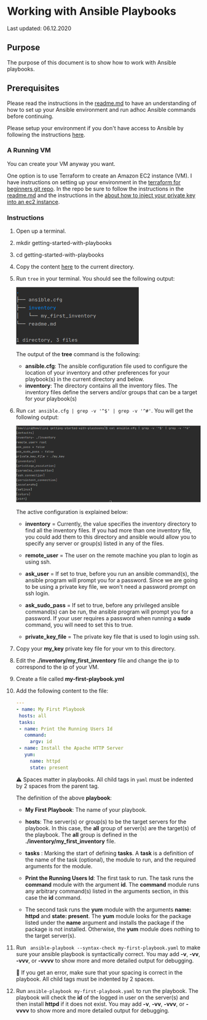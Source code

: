 # Working with Ansible Playbooks

Last updated: 06.12.2020

## Purpose

The purpose of this document is to show how to work with Ansible playbooks.

## Prerequisites

Please read the instructions in the [readme.md](../readme.md)
to have an understanding of how to set up your Ansible environment
and run adhoc Ansible commands before continuing.

Please setup your environment if you don't have access to Ansible by
following the instructions [here](../readme.md).

### A Running VM

You can create your VM anyway you want.  

One option is to use Terraform to create an Amazon EC2 instance (VM).
I have instructions on setting up your environment in the
[terraform for beginners git repo](https://github.com/bretmullinix/terraform-for-beginners).
In the repo be sure to follow the instructions in the
[readme.md](https://github.com/bretmullinix/terraform-for-beginners/blob/master/readme.md)
and the instructions in the
[ about how to inject your private key into an ec2 instance](https://github.com/bretmullinix/terraform-for-beginners/tree/master/injecting-your-ssh-key-into-ec2-instance).

### Instructions

1. Open up a terminal.
1. mkdir getting-started-with-playbooks
1. cd getting-started-with-playbooks
1. Copy the content [here](../getting-started) to the current directory.
1. Run `tree` in your terminal.  You should see the following output:

    ![tree output](../images/getting-started-with-playbooks-initial-dir-tree-structure.png)

    The output of the **tree** command is the following:
    
    - **ansible.cfg**: The ansible configuration file used to configure
    the location of your inventory and other preferences for your playbook(s)
    in the current directory and below.
    - **inventory**: The directory contains all the inventory files.
     The inventory files define the servers and/or groups
     that can be a target for your playbook(s)
    
1.  Run `cat ansible.cfg | grep -v '^$' | grep -v '^#'`.  You will get
the following output:

    ![ansible.cfg configuration](../images/getting-started-with-playbooks-ansible-cfg-contents.png)

    The active configuration is explained below:
    
      - **inventory** = Currently, the value specifies the inventory directory to
        find all the inventory files.  If you had more than one
        inventory file, you could add them to this directory and ansible
        would allow you to specify any server or group(s)
        listed in any of the files.
        
      - **remote_user** = The user on the remote machine you
        plan to login as using ssh.
        
      - **ask_user** = If set to true, before you run an ansible command(s),
        the ansible program will prompt you for a password.  Since we are going to
        be using a private key file, we won't need a password prompt on ssh
        login.
        
      - **ask_sudo_pass** = If set to true, before any privileged ansible
        command(s) can be run, the ansible program
        will prompt you for a password. If your user requires a
        password when running a **sudo** command, 
        you will need to set this to true.
        
      - **private_key_file** = The private key file that is used to login using
        ssh.

1. Copy your **my_key** private key file for your vm to this directory.
1. Edit the **./inventory/my_first_inventory** file and change the ip to
correspond to the ip of your VM.
1. Create a file called **my-first-playbook.yml**
1. Add the following content to the file:

    ```yaml
   ---
   - name: My First Playbook
     hosts: all
     tasks:
     - name: Print the Running Users Id
       command:
         argv: id
     - name: Install the Apache HTTP Server
       yum:
         name: httpd
         state: present
   ```
   :warning: Spaces matter in playbooks.  All child tags in `yaml` must
   be indented by 2 spaces from the parent tag.
   
   The definition of the above **playbook**:
   
   - **My First Playbook**: The name of your playbook.
   
   - **hosts**: The server(s) or group(s) to be the target servers for the
   playbook.  In this case, the **all** group of server(s) are the target(s)
   of the playbook. The **all** group is defined in the
    **./inventory/my_first_inventory** file.
   
   - **tasks** : Marking the start of defining **tasks**.  A **task**
   is a definition of the name of the task (optional), the module to run,
   and the required arguments for the module.

   - **Print the Running Users Id**: The first task to run. The task runs 
   the **command** module with the argument **id**.
   The **command** module runs any arbitrary command(s) listed
   in the arguments section, in this case the **id** command.
   
   - The second task runs the **yum** module with the arguments 
   **name:  httpd** and **state: present**.  The **yum** module looks for
   the package listed under the **name** argument and installs the package
   if the package is not installed.  Otherwise, the **yum** module does nothing
   to the target server(s).
   
1. Run ` ansible-playbook --syntax-check my-first-playbook.yaml` to make
sure your ansible playbook is syntactically correct.  You may add **-v**,
**-vv**, **-vvv**, or **-vvvv** to show more and more detailed output for
debugging. 

    :eyes: If you get an error, make sure that your spacing is correct in
    the playbook.  All child tags must be indented by 2 spaces.

1. Run `ansible-playbook my-first-playbook.yaml` to run the playbook.  The
playbook will check the **id** of the logged in user on the server(s) and then
install **httpd** if it does not exist.  You may add **-v**, **-vv**, **-vvv**,
or **-vvvv** to show more and more detailed output for debugging.


